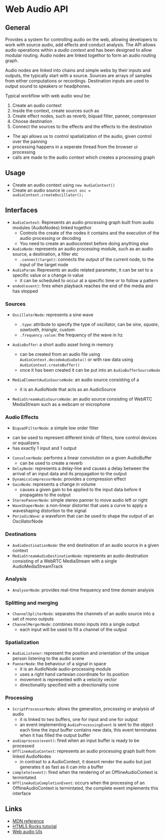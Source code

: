 # Web Audio API
## General
Provides a system for controlling audio on the web, allowing developers to work with source audio, add effects and conduct analysis.
The API allows audio operations within a *audio context* and has been designed to allow modular routing. Audio nodes are linked togethor to form an audio
routing graph.

Audio nodes are linked into chains and simple webs by their inputs and outputs, the typically start with a source. Sources are arrays of samples from either
computations or recordings. Destination inputs are used to output sound to speakers or headphones.

Typical workflow with web audio woul be:
1. Create an audio context
2. Inside the context, create sources such as <audio>, oscillators or streams
3. Create effect nodes, such as reverb, biquad filter, panner, compressor
4. Choose destination
5. Connect the sources to the effects and the effects to the destination

* The api allows us to control spatialization of the audio, given control over the panning
* processing happens in a seperate thread from the browser ui processing
* calls are made to the audio context which creates a processing graph

## Usage
* Create an audio context using `new AudioContext()`
* Create an audio source ie `const osc = audioContext.createOscillator();`

## Interfaces
* `AudioContext`: Represents an audio processing graph built from audio modules (AudioNodes) linked togethor
  - Controls the create of the nodes it contains and the execution of the audio processing or decoding
  - You need to create an audiocontext before doing anything else
* `AudioNode`: represents an audio processing module, such as an audio source, a destination, a filter etc
  - `.connect(target)`: connects the output of the current node, to the input of the target node
* `AudioParam`: Represents an audio related parameter, it can be set to a specific value or a change in value
  - it can be scheduled to occur at a specific time or to follow a pattern
* `ended(event)`: fires when playback reaches the end of the media and has stopped

### Sources
* `OscillatorNode`: represents a sine wave
  - `.type`: attribute to specify the type of oscillator, can be *sine*, *square*, *sawtooth*, *triangle*, *custom*
  - `.frequency.value`: the frequency of the wave in hz

* `AudioBuffer`: a short audio asset living in memory
  - can be created from an audio file using `AudioContext.decodeAudioData()` or with raw data using `AudioContext.createBuffer()`
  - once it has been created it can be put into an `AudioBufferSourceNode`
* `MediaElementAudioSourceNode`: an audio source consisting of a <audio> or <video> element
  - it is an AudioNode that acts as an AudioSource
* `MediaStreamAudioSourceNode`: an audio source consisting of WebRTC MediaStream such as a webcam or microphone

### Audio Effects
* `BiquadFilterNode`: a simple low order filter
 - can be used to represent different kinds of filters, tone control devices or equalizers
 - has exactly 1 input and 1 output
* `ConvolverNode`: performs a linear convolution on a given AudioBuffer
  - can be used to create a reverb
* `DelayNode`: represents a delay-line and causes a delay between the arrival of an input data and its propagation to the output
* `DynamicsCompressorNode`: provides a compression effect
* `GainNode`: represents a change in volume
  - causes a given gain to be applied to the input data before it propagates to the output
* `StereoPannerNode`: simple stereo panner to move audio left or right
* `WaveShaperNode`: a non-linear distorter that uses a curve to apply a waveshaping distortion to the signal
* `PeriodicWave`: a waveform that can be used to shape the output of an OscillatorNode

### Destinations
* `AudioDestinationNode`: the end destination of an audio source in a given context
* `MediaStreamAudioDestinationNode`: represents an audio destination consisting of a WebRTC MediaStream with a single AudioMediaStreamTrack

### Analysis
* `AnalyserNode`: provides real-time frequency and time domain analysis

### Splitting and merging
* `ChannelSpliterNode`: separates the channels of an audio source into a set of mono outputs
* `ChannelMergerNode`: combines mono inputs into a single output
  - each input will be used to fill a channel of the output

### Spatialization
* `AudioListener`: represent the position and orientation of the unique person listening to the audio scene
* `PannerNode`: the behaviour of a signal in space
  - it is an AudioNode audio-processing module
  - uses a right hand cartesian coordinate for its position
  - movement is represented with a velocity vector
  - directionality specified with a directionality cone

### Processing
* `ScriptProcessorNode`: allows the generation, procsssing or analysis of audio
  - it is linked to two buffers, one for input and one for output
  - an event implementing `AudioProcessingEvent` is sent to the object each time the input buffer contains new data, this event terminates when it has filled the output buffer
* `audioprocess(event)`: fired when an input buffer is ready to be processed
* `OfflineAudioContext`: represents an audio processing graph built from linked AudioNodes
  - in contrast to a AudioContext, it doesnt render the audio but just generates it as fast as it can into a buffer
* `complete(event)`: fired when the rendering of an OfflineAudioContext is termintated
* `OfflineAudioCompletionEvent`: occurs when the processing of an OfflineAudioContext is termintated, the complete event implements this interface

## Links
* [MDN reference](https://developer.mozilla.org/en-US/docs/Web/API/Web_Audio_API)
* [HTML5 Rocks tutorial](https://www.html5rocks.com/en/tutorials/webaudio/intro/)
* [Web audio UIs](https://www.youtube.com/watch?v=tSThM9Aw8ps)
